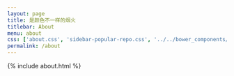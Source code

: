```yaml
---
layout: page
title: 是颜色不一样的烟火
titlebar: About
menu: about
css: ['about.css', 'sidebar-popular-repo.css', '../../bower_components/flag-icon-css/css/flag-icon.min.css']
permalink: /about
---
```


{% include about.html %}


